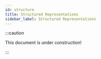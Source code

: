 ```yaml
---
id: structure
title: Structured Representations
sidebar_label: Structured Representations
---
```


:::caution

This document is under construction!

:::
